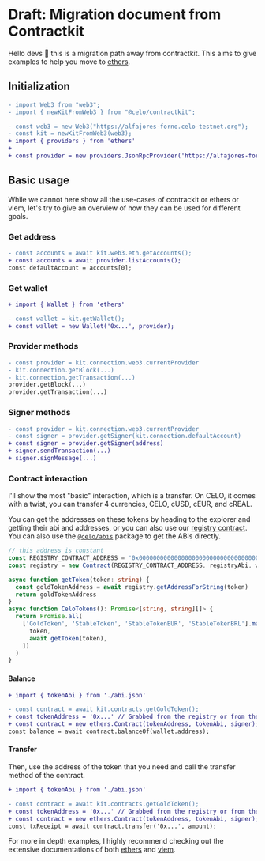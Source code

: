 # Draft: Migration document from Contractkit

Hello devs 🌱 this is a migration path away from contractkit. This aims to give examples to help you move to [ethers](https://docs.ethers.org/).

## Initialization

```diff
- import Web3 from "web3";
- import { newKitFromWeb3 } from "@celo/contractkit";

- const web3 = new Web3("https://alfajores-forno.celo-testnet.org");
- const kit = newKitFromWeb3(web3);
+ import { providers } from 'ethers'
+
+ const provider = new providers.JsonRpcProvider('https://alfajores-forno.celo-testnet.org')
```

## Basic usage

While we cannot here show all the use-cases of contrackit or ethers or viem, let's try to give an overview of how they can be used for different goals.

### Get address

```diff
- const accounts = await kit.web3.eth.getAccounts();
+ const accounts = await provider.listAccounts();
const defaultAccount = accounts[0];
```

### Get wallet

```diff
+ import { Wallet } from 'ethers'

- const wallet = kit.getWallet();
+ const wallet = new Wallet('0x...', provider);
```

### Provider methods

```diff
- const provider = kit.connection.web3.currentProvider
- kit.connection.getBlock(...)
- kit.connection.getTransaction(...)
provider.getBlock(...)
provider.getTransaction(...)
```

### Signer methods

```diff
- const provider = kit.connection.web3.currentProvider
- const signer = provider.getSigner(kit.connection.defaultAccount)
+ const signer = provider.getSigner(address)
+ signer.sendTransaction(...)
+ signer.signMessage(...)
```

### Contract interaction

I'll show the most "basic" interaction, which is a transfer. On CELO, it comes with a twist, you can transfer 4 currencies, CELO, cUSD, cEUR, and cREAL.

You can get the addresses on these tokens by heading to the explorer and getting their abi and addresses, or you can also use our [registry contract](https://docs.celo.org/developer/contractkit/contracts-wrappers-registry). You can also use the [`@celo/abis`](https://www.npmjs.com/package/@celo/abis) package to get the ABIs directly.

```ts
// this address is constant
const REGISTRY_CONTRACT_ADDRESS = '0x000000000000000000000000000000000000ce10'
const registry = new Contract(REGISTRY_CONTRACT_ADDRESS, registryAbi, wallet)

async function getToken(token: string) {
  const goldTokenAddress = await registry.getAddressForString(token)
  return goldTokenAddress
}
async function CeloTokens(): Promise<[string, string][]> {
  return Promise.all(
    ['GoldToken', 'StableToken', 'StableTokenEUR', 'StableTokenBRL'].map(async (token) => [
      token,
      await getToken(token),
    ])
  )
}
```

#### Balance

```diff
+ import { tokenAbi } from './abi.json'

- const contract = await kit.contracts.getGoldToken();
+ const tokenAddress = '0x...' // Grabbed from the registry or from the explorer
+ const contract = new ethers.Contract(tokenAddress, tokenAbi, signer);
const balance = await contract.balanceOf(wallet.address);
```

#### Transfer

Then, use the address of the token that you need and call the transfer method of the contract.

```diff
+ import { tokenAbi } from './abi.json'

- const contract = await kit.contracts.getGoldToken();
+ const tokenAddress = '0x...' // Grabbed from the registry or from the explorer
+ const contract = new ethers.Contract(tokenAddress, tokenAbi, signer);
const txReceipt = await contract.transfer('0x...', amount);
```

For more in depth examples, I highly recommend checking out the extensive documentations of both [ethers](https://docs.ethers.org/) and [viem](https://viem.sh/).
